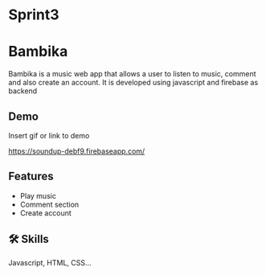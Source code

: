# Sprint3


# Bambika 

Bambika is a music web app that allows a user to listen to music, comment and also create an account. It is developed using javascript and firebase as backend


## Demo

Insert gif or link to demo

https://soundup-debf9.firebaseapp.com/
## Features

- Play music
- Comment section
- Create account



## 🛠 Skills
Javascript, HTML, CSS...

